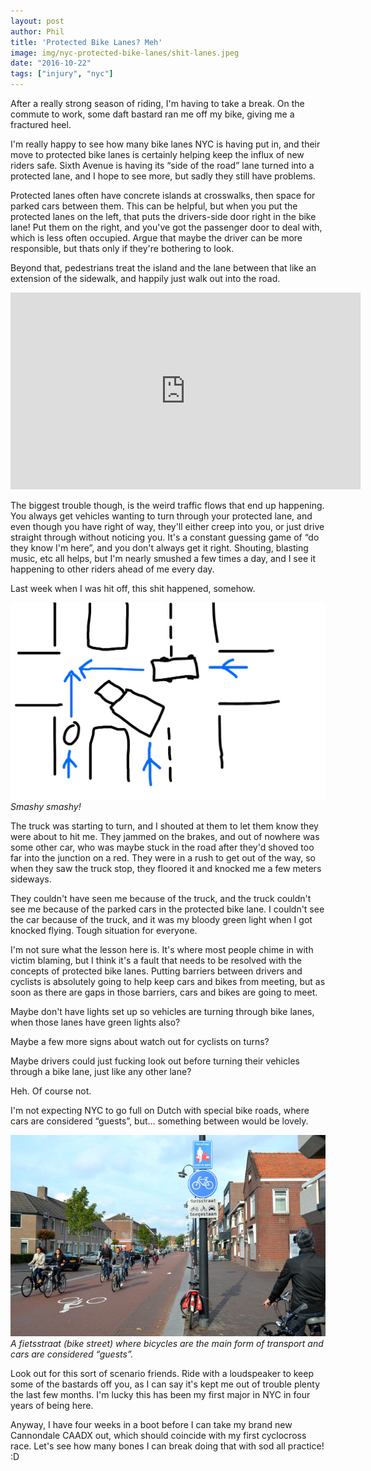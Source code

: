 ```yaml
---
layout: post
author: Phil
title: 'Protected Bike Lanes? Meh'
image: img/nyc-protected-bike-lanes/shit-lanes.jpeg
date: "2016-10-22"
tags: ["injury", "nyc"]
---
```


After a really strong season of riding, I'm having to take a break. On the commute to work, some daft bastard ran me off my bike, giving me a fractured heel.

I'm really happy to see how many bike lanes NYC is having put in, and their move to protected bike lanes is certainly helping keep the influx of new riders safe. Sixth Avenue is having its “side of the road” lane turned into a protected lane, and I hope to see more, but sadly they still have problems.

Protected lanes often have concrete islands at crosswalks, then space for parked cars between them. This can be helpful, but when you put the protected lanes on the left, that puts the drivers-side door right in the bike lane! Put them on the right, and you've got the passenger door to deal with, which is less often occupied. Argue that maybe the driver can be more responsible, but thats only if they're bothering to look.

Beyond that, pedestrians treat the island and the lane between that like an extension of the sidewalk, and happily just walk out into the road.

<center><iframe width="560" height="315" src="https://www.youtube.com/embed/5hbdVzoDZJ0" frameborder="0" allowfullscreen></iframe></center>

The biggest trouble though, is the weird traffic flows that end up happening. You always get vehicles wanting to turn through your protected lane, and even though you have right of way, they'll either creep into you, or just drive straight through without noticing you. It's a constant guessing game of “do they know I'm here”, and you don't always get it right. Shouting, blasting music, etc all helps, but I'm nearly smushed a few times a day, and I see it happening to other riders ahead of me every day.

Last week when I was hit off, this shit happened, somehow.

![A fantastic diagram of the crash.](img/nyc-protected-bike-lanes/amazing-diagram.png)*Smashy smashy!*

The truck was starting to turn, and I shouted at them to let them know they were about to hit me. They jammed on the brakes, and out of nowhere was some other car, who was maybe stuck in the road after they'd shoved too far into the junction on a red. They were in a rush to get out of the way, so when they saw the truck stop, they floored it and knocked me a few meters sideways.

They couldn't have seen me because of the truck, and the truck couldn't see me because of the parked cars in the protected bike lane. I couldn't see the car because of the truck, and it was my bloody green light when I got knocked flying. Tough situation for everyone.

I'm not sure what the lesson here is. It's where most people chime in with victim blaming, but I think it's a fault that needs to be resolved with the concepts of protected bike lanes. Putting barriers between drivers and cyclists is absolutely going to help keep cars and bikes from meeting, but as soon as there are gaps in those barriers, cars and bikes are going to meet.

Maybe don't have lights set up so vehicles are turning through bike lanes, when those lanes have green lights also?

Maybe a few more signs about watch out for cyclists on turns?

Maybe drivers could just fucking look out before turning their vehicles through a bike lane, just like any other lane?

Heh. Of course not.

I'm not expecting NYC to go full on Dutch with special bike roads, where cars are considered “guests”, but… something between would be lovely.

![](img/nyc-protected-bike-lanes/fietsstraat.png)_A *fietsstraat* (bike street) where bicycles are the main form of transport and cars are considered “guests”._

Look out for this sort of scenario friends. Ride with a loudspeaker to keep some of the bastards off you, as I can say it's kept me out of trouble plenty the last few months. I'm lucky this has been my first major in NYC in four years of being here.

Anyway, I have four weeks in a boot before I can take my brand new Cannondale CAADX out, which should coincide with my first cyclocross race. Let's see how many bones I can break doing that with sod all practice! :D
